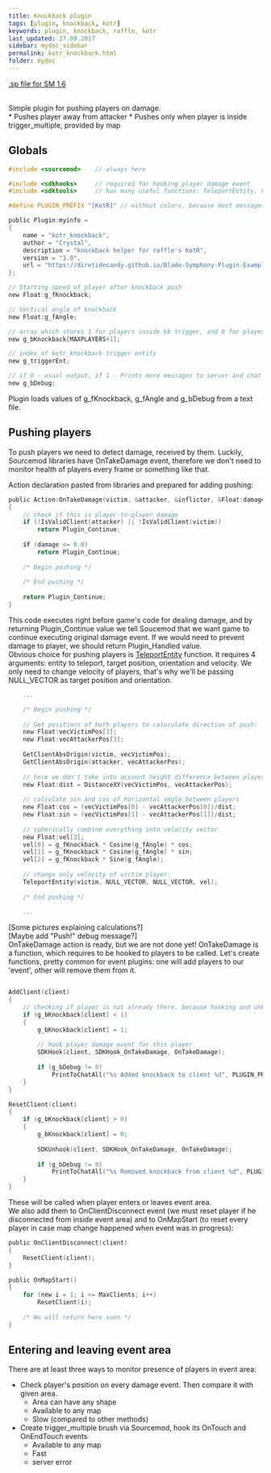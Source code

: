 ```yaml
---
title: Knockback plugin
tags: [plugin, knockback, kotr]
keywords: plugin, knockback, raffle, kotr
last_updated: 27.09.2017
sidebar: mydoc_sidebar
permalink: kotr_knockback.html
folder: mydoc
---
```


<a href="https://github.com/DiretideCandy/Blade-Symphony-Plugin-Examples/blob/master/addons/sourcemod/scripting/kotr_knockback.sp" target="_blank">.sp file for SM 1.6</a>

<br>
Simple plugin for pushing players on damage.

<br>
* Pushes player away from attacker
* Pushes only when player is inside trigger_multiple, provided by map


## Globals
```c
#include <sourcemod> 	// always here

#include <sdkhooks>		// required for hooking player damage event
#include <sdktools>		// has many useful functions: TeleportEntity, FindEntityByClassname, etc. 

#define PLUGIN_PREFIX "[KotR]" // without colors, because most messages will go to server console

public Plugin:myinfo =
{
	name = "kotr_knockback",
	author = "Crystal",
	description = "knockback helper for raffle's KotR",
	version = "1.0",
	url = "https://diretidecandy.github.io/Blade-Symphony-Plugin-Examples/index.html"
};

// Starting speed of player after knockback push
new Float:g_fKnockback;

// Vertical angle of knockback
new Float:g_fAngle;

// array which stores 1 for players inside kb trigger, and 0 for players outside 
new g_bKnockback[MAXPLAYERS+1];

// index of kotr_knockback trigger entity
new g_triggerEnt;

// if 0 - usual output, if 1 - Prints more messages to server and chat
new g_bDebug;
```
Plugin loads values of g_fKnockback, g_fAngle and g_bDebug from a text file.

## Pushing players

To push players we need to detect damage, received by them. Luckily, Sourcemod libraries have OnTakeDamage event, therefore we don't need to monitor health of players every frame or something like that.

Action declaration pasted from libraries and prepared for adding pushing:

```c
public Action:OnTakeDamage(victim, &attacker, &inflictor, &Float:damage, &damagetype)
{
	// check if this is player-to-player damage
	if (!IsValidClient(attacker) || !IsValidClient(victim))
		return Plugin_Continue;
		
	if (damage <= 0.0)
		return Plugin_Continue;
		
	/* Begin pushing */
	
	/* End pushing */
		
	return Plugin_Continue;
}
```

This code executes right before game's code for dealing damage, and by returning Plugin_Continue value we tell Soucemod that we want game to continue executing original damage event. If we would need to prevent damage to player, we should return Plugin_Handled value.
<br>
Obvious choice for pushing players is <a href="https://sm.alliedmods.net/api/index.php?fastload=show&id=40&" target="_blank">TeleportEntity</a> function. It requires 4 arguments: entity to teleport, target position, orientation and velocity. We only need to change velocity of players, that's why we'll be passing NULL_VECTOR as target position and orientation. 

```c
	...

	/* Begin pushing */
	
	// Get positions of both players to caluculate direction of push:
	new Float:vecVictimPos[3];
	new Float:vecAttackerPos[3];
	
	GetClientAbsOrigin(victim, vecVictimPos);
	GetClientAbsOrigin(attacker, vecAttackerPos);
	
	// here we don't take into account height difference between players for simplicity
	new Float:dist = DistanceXY(vecVictimPos, vecAttackerPos); 
	
	// calculate sin and cos of horizontal angle between players
	new Float:cos = (vecVictimPos[0] - vecAttackerPos[0])/dist;
	new Float:sin = (vecVictimPos[1] - vecAttackerPos[1])/dist;
	
	// spherically combine everything into velocity vector
	new Float:vel[3];
	vel[0] = g_fKnockback * Cosine(g_fAngle) * cos;
	vel[1] = g_fKnockback * Cosine(g_fAngle) * sin;
	vel[2] = g_fKnockback * Sine(g_fAngle);
	
	// change only velocity of victim player:
	TeleportEntity(victim, NULL_VECTOR, NULL_VECTOR, vel);
	
	/* End pushing */
	
	...
```

[Some pictures explaining calculations?]
<br>[Maybe add "Push!" debug message?]
<br>
OnTakeDamage action is ready, but we are not done yet! OnTakeDamage is a function, which requires to be hooked to players to be called. Let's create functions, pretty common for event plugins: one will add players to our 'event', other will remove them from it.

```c

AddClient(client)
{
	// checking if player is not already there, because hooking and unhooking more then once is unsafe
	if (g_bKnockback[client] < 1)
	{
		g_bKnockback[client] = 1;
		
		// hook player damage event for this player
		SDKHook(client, SDKHook_OnTakeDamage, OnTakeDamage);
		
		if (g_bDebug != 0)
			PrintToChatAll("%s Added knockback to client %d", PLUGIN_PREFIX, client);
	}
}

ResetClient(client)
{
	if (g_bKnockback[client] > 0)
	{
		g_bKnockback[client] = 0;
		
		SDKUnhook(client, SDKHook_OnTakeDamage, OnTakeDamage);
		
		if (g_bDebug != 0)
			PrintToChatAll("%s Removed knockback from client %d", PLUGIN_PREFIX, client);
	}
}
```
These will be called when player enters or leaves event area. 
<br>
We also add them to OnClientDisconnect event (we must reset player if he disconnected from inside event area) and to OnMapStart (to reset every player in case map change happened when event was in progress):
```c
public OnClientDisconnect(client)
{
	ResetClient(client);
}

public OnMapStart()
{
	for (new i = 1; i <= MaxClients; i++)
		ResetClient(i);
	
	/* We will return here soon */
}
```

## Entering and leaving event area

There are at least three ways to monitor presence of players in event area:
* Check player's position on every damage event. Then compare it with given area.
	+ Area can have any shape
	+ Available to any map
	- Slow (compared to other methods)
* Create trigger_multiple brush via Sourcemod, hook its OnTouch and OnEndTouch events
	+ Available to any map
	+ Fast
	- server error